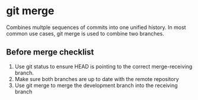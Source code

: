 # git merge

Combines multple sequences of commits into one unified history. In most common use cases, git merge is used to combine two branches.

## Before merge checklist

1. Use git status to ensure HEAD is pointing to the correct merge-receiving branch.
2. Make sure both branches are up to date with the remote repository
3. Use git merge <branch-name> to merge the development branch into the receiving branch